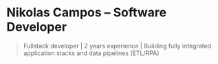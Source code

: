 # Nikolas Campos – Software Developer

>Fullstack developer | 2 years experience | Building fully integrated application stacks and data pipelines (ETL/RPA)

